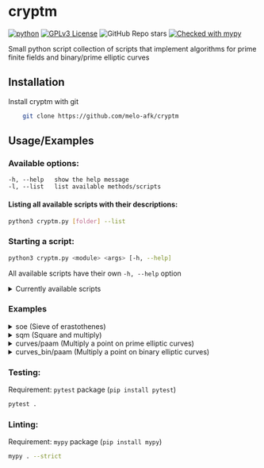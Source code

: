 
# cryptm
[![python](https://img.shields.io/badge/Python->3.9-3776AB.svg?style=flat&logo=python&logoColor=white)](https://www.python.org)
[![GPLv3 License](https://img.shields.io/badge/License-GPL%20v3-yellow.svg)](https://opensource.org/licenses/)
![GitHub Repo stars](https://img.shields.io/github/stars/melo-afk/cryptm)
[![Checked with mypy](https://www.mypy-lang.org/static/mypy_badge.svg)](http://mypy-lang.org/)

Small python script collection of scripts that implement algorithms for prime finite fields and binary/prime elliptic curves





## Installation

Install cryptm with git

```bash
    git clone https://github.com/melo-afk/cryptm
```
    
## Usage/Examples


### Available options:
```
-h, --help   show the help message
-l, --list   list available methods/scripts
```


#### Listing all available scripts with their descriptions:
```Bash
python3 cryptm.py [folder] --list
```
### Starting a script:
```Bash
python3 cryptm.py <module> <args> [-h, --help]
```
All available scripts have their own `-h, --help` option 

<details>
<summary>Currently available scripts</summary>

| Script Name        | Description                                                                              | Category              | Rating |
|--------------------|------------------------------------------------------------------------------------------ | ---------------------- | ---|
|char2/            |  Scripts inside this folder are for polynomial operation                                  | [basic-char2]          | +++|
|char2/all         |  Get all Elements in a gf defined by the relation                                         | [basic-char2]          | +++|
|char2/inv         |  Bruteforce the inverse of an element                                                     | [basic-char2]          | +++|
|char2/mul         |  Multiplies two polynomials and reduces the result                                        | [basic-char2]          | +++|
|char2/reduce      |  Reduces a polynomial using the given polynomial relation                                 | [basic-char2]          | +++|
|egcd              |  Extended Euclidean algorithm                                                             | [basic]                | +++|
|gcd               |  Largest common divisor of a and b                                                        | [basic]                | +++|
|gen               |  Find the smallest generator / all generators                                             | [basic]                | +++|
|ord               |  Find the order of an element in a prime galois field                                     | [basic]                | +++|
|bsgs              |  Babystep GIANTSTEP discrete logarithm finder                                             | [dlog]                 | +++|
|dlog              |  Finds the discrete log: g^x\\equiv res (mod p)                                           | [dlog]                 | +++|
|curves_bin/       |  Scripts inside this folder are for binary elliptic curves of the form y^2+xy=x^3+ax^2+b  | [ecc-point-char2]      | +++|
|curves_bin/paam   |  Multiply a point with Add and Multiply: e.g 5 * P(r,s)                                   | [ecc-point-char2]      | +++|
|curves_bin/padd   |  Add two points: P1+P2                                                                    | [ecc-point-char2]      | +++|
|curves_bin/pdupe  |  Duplicates a point: 2*P = P+P                                                            | [ecc-point-char2]      | +++|
|curves_bin/pexists|  Check if a point exists in the curve                                                     | [ecc-point-char2]      | +++|
|curves_bin/pord   |  Get the order of a point                                                                 | [ecc-point-char2]      | +++|
|curves/           |  Scripts inside this folder are for prime elliptic curves of the form y^2=x^3+ax^2+b      | [ecc-point]            | +++|
|curves/paam       |  Multiply a point with Square and Multiply: e.g 5 * P(r,s)                                | [ecc-point]            | +++|
|curves/padd       |  Add two points: P1+P2                                                                    | [ecc-point]            | +++|
|curves/pdupe      |  Duplicate a point: 2*P = P+P                                                             | [ecc-point]            | +++|
|curves/pexists    |  Check if a point exists in the curve                                                     | [ecc-point]            | +++|
|curves/pord       |  Get the order of a point on a char>3 ec                                                  | [ecc-point]            | +++|
|mtm               |  Montgommery ladder to calculate: base**power % mod                                       | [high-power-modulo]    | +++|
|sqm               |  Square and multiply                                                                      | [high-power-modulo]    | +++|
|pmo               |  P minus 1 method                                                                         | [prime-factorization]  | +++|
|tdiv              |  Trial division to find prime factors                                                     | [prime-factorization]  | +++|
|soe               |  Find all primes <= b with the help of the sieve of erastothenes                          | [prime-generation]     | +++|
|mrt               |  Miller Rabin prime test                                                                  | [prime-test]           | +++|
|pft               |  Prime fermat test                                                                        | [prime-test]           | +++|
|qsqrt             |  Find sqares of the base modulo the mod                                                   | [root-finder]          | +++|


</details>

### Examples

<details>
<summary>soe (Sieve of erastothenes)</summary>
    
```Bash
python3 cryptm.py soe -h
```

**Output**
```
usage: cryptm.py soe [-h] limit

Sieve of erastothenes

positional arguments:
  limit       the limit to which pimes should be returned

options:
  -h, --help  show this help message and exit
```

```Bash
python3 cryptm.py soe 48
```

**Output**
```
[2, 3, 5, 7, 11, 13, 17, 19, 23, 29, 31, 37, 41, 43, 47]
```

</details>



<details>
<summary>sqm (Square and multiply)</summary>

```Bash
python3 cryptm.py sqm -h
```

**Output**
```
usage: cryptm.py sqm [-h] base power mod

Square and multiply

positional arguments:
  base        base
  power       power
  mod         modulo

options:
  -h, --help  show this help message and exit
```
**Calculating $(953^{2211}\mod 4799)$**
```Bash
python3 cryptm.py sqm 953 2211 4799
```

**Output**
```
2620
```
$$\implies(953^{2211}\equiv 2620\mod 4799)$$
</details>



<details>
<summary>curves/paam (Multiply a point on prime elliptic curves)</summary>

```Bash
python3 cryptm.py curves/paam -h
```

**Output**
```
usage: cryptm.py curves/paam [-h] [-d] m r s a b p

Multiply a point on a prime ec: e.g 5*P

positional arguments:
  m           amount of multiplications
  r           r / x component of the point
  s           s / y component of the point
  a           paramter a of the elliptic curve
  b           paramter b of the elliptic curve
  p           the modulo of the galois field

options:
  -h, --help  show this help message and exit
  -d          debug logging
```

**Multiplying a point**

```bash
python3 cryptm.py curves/paam 199, 501, 449, 1, 679, 1151
```

**Output**
```
The point 199*(501, 449)=(866, 715) exists: True
```

Elliptic curve: 

$$y^2\equiv x^3+x+679 \qquad[x,y]\in\mathbb{F}_{1151}$$


or


$$F(X,Y)=Y^2-X^3-X-679\qquad[x,y]\in\mathbb{F}_{1151}$$

</details>


<details>
<summary>curves_bin/paam (Multiply a point on binary elliptic curves)</summary>

```Bash
python3 cryptm.py curves_bin/paam -h
```

**Output**
```
usage: cryptm.py curves_bin/paam [-h] m r s a b p

Multiply a point on a binary ec: e.g 5*P

positional arguments:
  m           amount of multiplications
  r           r / x component of the point
  s           s / y component of the point
  a           paramter a of the elliptic curve
  b           paramter b of the elliptic curve
  p           the polynomial/defining relation of the galois field

options:
  -h, --help  show this help message and exit
```

**Multiplying a point**

```bash
python3 cryptm.py curves_bin/paam 4, 0x3, 0x2, 0b101, 0x1, 0xb 
```

(You can enter numbers here in decimal, binary or hexadecimal format)

**Output**
```
The point 4*(x + 1, x)=(x^2 + 1, x^2 + x) exists: True
```

Elliptic curve with the defining polynomial/relation $a^3=a+1$: 

$$y^2+xy\equiv x^3+(a^2 + 1)x^2+1 \qquad[x,y]\in\mathbb{F}_{2^3}$$


or


$$F(X,Y)=Y^2+XY+X^3+(a^2 + 1)X^2+1\qquad[X,Y]\in\mathbb{F}_{2^3}$$


</details>

### Testing:
Requirement: `pytest` package (`pip install pytest`)

```Bash
pytest .
```

### Linting:
Requirement: `mypy` package (`pip install mypy`)

```Bash
mypy . --strict
```